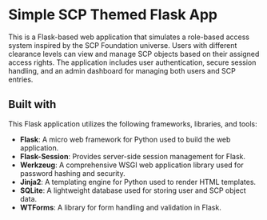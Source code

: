 # Simple SCP Themed Flask App
This is a Flask-based web application that simulates a role-based access system inspired by the SCP Foundation universe. Users with different clearance levels can view and manage SCP objects based on their assigned access rights. The application includes user authentication, secure session handling, and an admin dashboard for managing both users and SCP entries.

## Built with
This Flask application utilizes the following frameworks, libraries, and tools:

- **Flask**: A micro web framework for Python used to build the web application.
- **Flask-Session**: Provides server-side session management for Flask.
- **Werkzeug**: A comprehensive WSGI web application library used for password hashing and security.
- **Jinja2**: A templating engine for Python used to render HTML templates.
- **SQLite**: A lightweight database used for storing user and SCP object data.
- **WTForms**: A library for form handling and validation in Flask.
